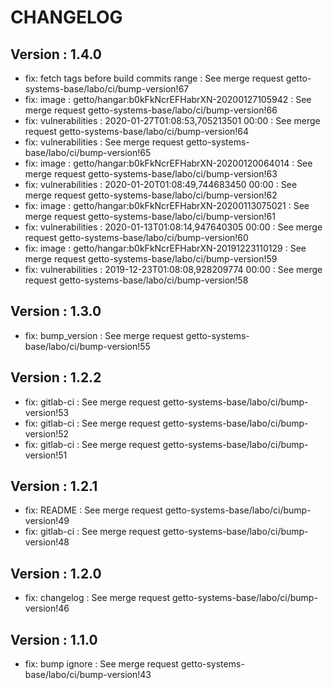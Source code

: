 # CHANGELOG

## Version : 1.4.0

- fix: fetch tags before build commits range : See merge request getto-systems-base/labo/ci/bump-version!67
- fix: image : getto/hangar:b0kFkNcrEFHabrXN-20200127105942 : See merge request getto-systems-base/labo/ci/bump-version!66
- fix: vulnerabilities : 2020-01-27T01:08:53,705213501 00:00 : See merge request getto-systems-base/labo/ci/bump-version!64
- fix: vulnerabilities : See merge request getto-systems-base/labo/ci/bump-version!65
- fix: image : getto/hangar:b0kFkNcrEFHabrXN-20200120064014 : See merge request getto-systems-base/labo/ci/bump-version!63
- fix: vulnerabilities : 2020-01-20T01:08:49,744683450 00:00 : See merge request getto-systems-base/labo/ci/bump-version!62
- fix: image : getto/hangar:b0kFkNcrEFHabrXN-20200113075021 : See merge request getto-systems-base/labo/ci/bump-version!61
- fix: vulnerabilities : 2020-01-13T01:08:14,947640305 00:00 : See merge request getto-systems-base/labo/ci/bump-version!60
- fix: image : getto/hangar:b0kFkNcrEFHabrXN-20191223110129 : See merge request getto-systems-base/labo/ci/bump-version!59
- fix: vulnerabilities : 2019-12-23T01:08:08,928209774 00:00 : See merge request getto-systems-base/labo/ci/bump-version!58


## Version : 1.3.0

- fix: bump_version : See merge request getto-systems-base/labo/ci/bump-version!55


## Version : 1.2.2

- fix: gitlab-ci : See merge request getto-systems-base/labo/ci/bump-version!53
- fix: gitlab-ci : See merge request getto-systems-base/labo/ci/bump-version!52
- fix: gitlab-ci : See merge request getto-systems-base/labo/ci/bump-version!51


## Version : 1.2.1

- fix: README : See merge request getto-systems-base/labo/ci/bump-version!49
- fix: gitlab-ci : See merge request getto-systems-base/labo/ci/bump-version!48


## Version : 1.2.0

- fix: changelog : See merge request getto-systems-base/labo/ci/bump-version!46


## Version : 1.1.0

- fix: bump ignore : See merge request getto-systems-base/labo/ci/bump-version!43

